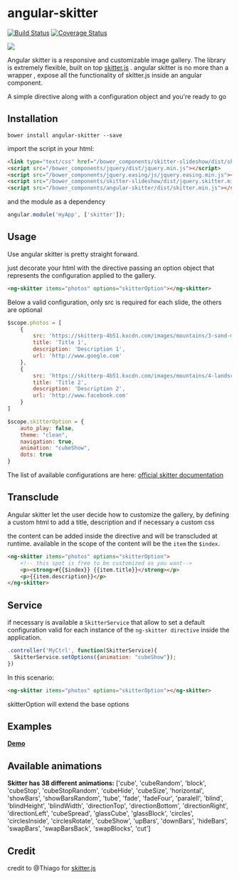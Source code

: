 # angular-skitter

[![Build Status](https://travis-ci.org/kinotto/angular-skitter.svg?branch=master)](https://travis-ci.org/kinotto/angular-skitter) [![Coverage Status](https://coveralls.io/repos/github/kinotto/angular-skitter/badge.svg)](https://coveralls.io/github/kinotto/angular-skitter)


<a href="https://kinotto.github.io/angular-skitter/github-page/"> <img src="http://res.cloudinary.com/ddbdqb6js/image/upload/v1496330642/skitter_01.png" /></a>

Angular skitter is a responsive and customizable image gallery. The library is extremely flexible, built on top <a href="https://skitter-slider.net/">skitter.js</a> . angular skitter is no more than a wrapper , expose all the functionality of skitter.js inside an angular component.

A simple directive along with a configuration object and you're ready to go 

## Installation

`bower install angular-skitter --save`

import the script in your html:

```html
<link type="text/css" href="/bower_components/skitter-slideshow/dist/skitter.css" media="all" rel="stylesheet" />
<script src="/bower_components/jquery/dist/jquery.min.js"></script>
<script src="/bower_components/jquery.easing/js/jquery.easing.min.js"></script>
<script src="/bower_components/skitter-slideshow/dist/jquery.skitter.min.js"></script>
<script src="/bower_components/angular-skitter/dist/skitter.min.js"></script>
 ```
 
 and the module as a dependency
 ```javascript
angular.module('myApp', ['skitter']);
```

## Usage

Use angular skitter is pretty straight forward.

just decorate your html with the directive passing an option object that represents
the configuration applied to the gallery.


  
```html
<ng-skitter items="photos" options="skitterOption"></ng-skitter>
```

Below a valid configuration, only src is required for each slide, the others are optional

```javascript
$scope.photos = [
    {
        src: 'https://skitterp-4b51.kxcdn.com/images/mountains/3-sand-mountain-clouds.jpg',
        title: 'Title 1',
        description: 'Description 1',
        url: 'http://www.google.com'
    },
    {
        src: 'https://skitterp-4b51.kxcdn.com/images/mountains/4-landscape-with-tree-hills-and-lake.jpg',
        title: 'Title 2',
        description: 'Description 2',
        url: 'http://www.facebook.com'
    }
]
```


```javascript
$scope.skitterOption = {
    auto_play: false,
    theme: "clean",
    navigation: true,
    animation: "cubeShow",
    dots: true
}
```

The list of available configurations are here: [official skitter documentation](https://skitter-slider.net/options.html)

## Transclude
Angular skitter let the user decide how to customize the gallery, by defining a custom html to add a title, description and if necessary a custom css 

the content can be added inside the directive and will be transcluded at runtime. available in the scope of the content will be the `item` the `$index`.


```html
<ng-skitter items="photos" options="skitterOption">
    <!-- this spot is free to be customized as you want-->
    <p><strong>#{{$index}} {{item.title}}</strong></p> 
    <p>{{item.description}}</p>
</ng-skitter>
```

## Service
if necessary is available a `SkitterService` that allow to set a default configuration valid for each instance of the `ng-skitter directive` inside the application.


```javascript
.controller('MyCtrl', function(SkitterService){
  SkitterService.setOptions({animation: "cubeShow"}); 
})
```

In this scenario:
```html
<ng-skitter items="photos" options="skitterOption"></ng-skitter>
```
skitterOption will extend the base options


## Examples

<a href="https://kinotto.github.io/angular-skitter/github-page/"><b>Demo</b></a>

## Available animations

**Skitter has 38 different animations:** ['cube', 'cubeRandom', 'block', 'cubeStop', 'cubeStopRandom', 'cubeHide', 'cubeSize', 'horizontal', 'showBars', 'showBarsRandom', 'tube', 'fade', 'fadeFour', 'paralell', 'blind', 'blindHeight', 'blindWidth', 'directionTop', 'directionBottom', 'directionRight', 'directionLeft', 'cubeSpread', 'glassCube', 'glassBlock', 'circles', 'circlesInside', 'circlesRotate', 'cubeShow', 'upBars', 'downBars', 'hideBars', 'swapBars', 'swapBarsBack', 'swapBlocks', 'cut']


## Credit

credit to @Thiago for <a href="https://github.com/thiagosf/skitter">skitter.js</a>
